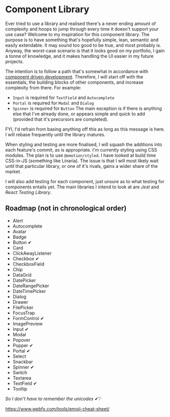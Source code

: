 # Component Library

Ever tried to use a library and realised there's a never ending amount of complexity and hoops to jump through every time it doesn't support your use case? Welcome to my inspiration for this component library. The purpose is to have something that's hopefully simple, lean, semantic and easily extendable. It may sound too good to be true, and most probably is. Anyway, the worst-case scenario is that it looks good on my portfolio, I gain a tonne of knowledge, and it makes handling the UI easier in my future projects.

The intention is to follow a path that's somewhat in accordance with [component driven development](https://www.componentdriven.org/). Therefore, I will start off with the essentials, the building blocks of other components, and increase complexity from there. For example:

-   `Input` is required for `TextField` and `Autocomplete`
-   `Portal` is required for `Modal` and `Dialog`
-   `Spinner` is required for `Button`
    The main exception is if there is anything else that I've already done, or appears simple and quick to add (provided that it's precursors are completed).

FYI, I'd refrain from basing anything off this as long as this message is here. I will rebase frequently until the library matures.

When styling and testing are more finalised, I will squash the additions into each feature's commit, as is appropriate. I'm currently styling using CSS modules. The plan is to use `@emotion/styled`. I have looked at build time CSS-in-JS (something like Linaria). The issue is that I will most likely wait until that particular library, or one of it's rivals, gains a wider share of the market.

I will also add testing for each component, just unsure as to what testing for components entails yet. The main libraries I intend to look at are _Jest_ and _React Testing Library_.

## Roadmap (not in chronological order)

-   Alert
-   Autocomplete
-   Avatar
-   Badge
-   Button ✔
-   Card
-   ClickAwayListener
-   Checkbox ✔
-   CheckboxField
-   Chip
-   DataGrid
-   DatePicker
-   DateRangePicker
-   DateTimePicker
-   Dialog
-   Drawer
-   FilePicker
-   FocusTrap
-   FormControl ✔
-   ImagePreview
-   Input ✔
-   Modal
-   Popover
-   Popper ✔
-   Portal ✔
-   Select
-   Snackbar
-   Spinner ✔
-   Switch
-   Textarea
-   TextField ✔
-   Tooltip

_So I don't have to remember the unicodes_ ✔❔

https://www.webfx.com/tools/emoji-cheat-sheet/

